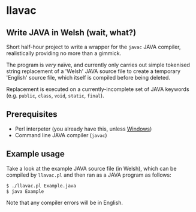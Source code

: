 # llavac

## Write JAVA in Welsh (wait, what?)

Short half-hour project to write a wrapper for the `javac` JAVA compiler, realistically providing no more than a gimmick.

The program is *very* naïve, and currently only carries out simple tokenised string replacement of a 'Welsh' JAVA source file to create a temporary 'English' source file, which itself is compiled before being deleted.

Replacement is executed on a currently-incomplete set of JAVA keywords (e.g. `public`, `class`, `void`, `static`, `final`).


## Prerequisites

* Perl interpeter (you already have this, unless [Windows](http://www.perl.org/get.html#win32))
* Command line JAVA compiler (`javac`)


## Example usage

Take a look at the example JAVA source file (in Welsh), which can be compiled by `llavac.pl` and then ran as a JAVA program as follows:

```bash
$ ./llavac.pl Example.java
$ java Example
```

Note that any compiler errors will be in English.
